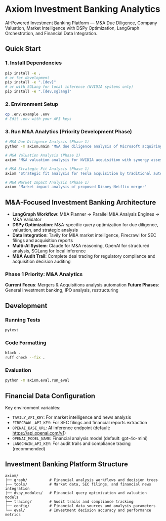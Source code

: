 # Axiom Investment Banking Analytics

AI-Powered Investment Banking Platform — M&A Due Diligence, Company Valuation, Market Intelligence with DSPy Optimization, LangGraph Orchestration, and Financial Data Integration.

## Quick Start

### 1. Install Dependencies
```bash
pip install -e .
# or for development
pip install -e ".[dev]"
# or with SGLang for local inference (NVIDIA systems only)
pip install -e ".[dev,sglang]"
```

### 2. Environment Setup
```bash
cp .env.example .env
# Edit .env with your API keys
```

### 3. Run M&A Analytics (Priority Development Phase)
```bash
# M&A Due Diligence Analysis (Phase 1)
python -m axiom.main "M&A due diligence analysis of Microsoft acquiring OpenAI"

# M&A Valuation Analysis (Phase 1)
axiom "M&A valuation analysis for NVIDIA acquisition with synergy assessment"

# M&A Strategic Fit Analysis (Phase 1)
axiom "Strategic fit analysis for Tesla acquisition by traditional automaker"

# M&A Market Impact Analysis (Phase 1)
axiom "Market impact analysis of proposed Disney-Netflix merger"
```

## M&A-Focused Investment Banking Architecture

- **LangGraph Workflow**: M&A Planner → Parallel M&A Analysis Engines → M&A Validator
- **DSPy Optimization**: M&A-specific query optimization for due diligence, valuation, and strategic analysis
- **Data Integration**: Tavily for M&A market intelligence, Firecrawl for SEC filings and acquisition reports
- **Multi-AI System**: Claude for M&A reasoning, OpenAI for structured analysis, SGLang for local inference
- **M&A Audit Trail**: Complete deal tracing for regulatory compliance and acquisition decision auditing

### Phase 1 Priority: M&A Analytics
**Current Focus**: Mergers & Acquisitions analysis automation
**Future Phases**: General investment banking, IPO analysis, restructuring

## Development

### Running Tests
```bash
pytest
```

### Code Formatting
```bash
black .
ruff check --fix .
```

### Evaluation
```bash
python -m axiom.eval.run_eval
```

## Financial Data Configuration

Key environment variables:
- `TAVILY_API_KEY`: For market intelligence and news analysis
- `FIRECRAWL_API_KEY`: For SEC filings and financial reports extraction
- `OPENAI_BASE_URL`: AI inference endpoint (default: https://api.openai.com/v1)
- `OPENAI_MODEL_NAME`: Financial analysis model (default: gpt-4o-mini)
- `LANGCHAIN_API_KEY`: For audit trails and compliance tracing (recommended)

## Investment Banking Platform Structure

```
axiom/
├── graph/          # Financial analysis workflows and decision trees
├── tools/          # Market data, SEC filings, and financial news integration
├── dspy_modules/   # Financial query optimization and valuation models
├── tracing/        # Audit trails and compliance tracking
├── config/         # Financial data sources and analysis parameters
└── eval/           # Investment decision accuracy and performance metrics
```
